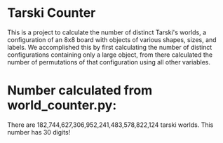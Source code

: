 # Tarski Counter

This is a project to calculate the number of distinct Tarski's worlds, a configuration of an 8x8 board with objects of various shapes, sizes, and labels. We accomplished this by first calculating the number of distinct configurations containing only a large object, from there calculated the number of permutations of that configuration using all other variables.

# Number calculated from world_counter.py:
There are 182,744,627,306,952,241,483,578,822,124 tarski worlds. This number has 30 digits!

